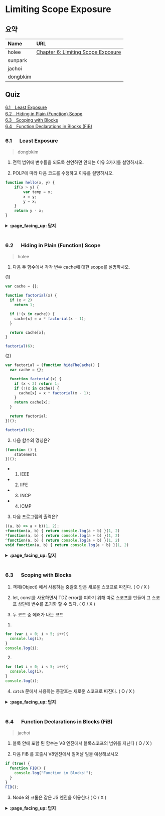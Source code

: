 # Limiting Scope Exposure

## 요약
| Name | URL |
|:---|:---|
| holee | [Chapter 6: Limiting Scope Exposure](https://github.com/hochan222/Everything-in-JavaScript/wiki/Chapter-6:-Limiting-Scope-Exposure) |
| sunpark |  |
| jachoi |  |
| dongbkim |  |

## Quiz

[6.1　Least Exposure](#61---Least-Exposure)<br>
[6.2　Hiding in Plain (Function) Scope](#62---Hiding-in-Plain-(Function)-Scope)<br>
[6.3　Scoping with Blocks](#63---Scoping-with-Blocks)<br>
[6.4　Function Declarations in Blocks (FiB)](#64---Function-Declarations-in-Blocks-(FiB))<br>

### 6.1 　  Least Exposure

> dongbkim
1. 전역 범위에 변수들을 되도록 선언하면 안되는 이유 3가지를 설명하시오.

2. POLP에 따라 다음 코드를 수정하고 이유를 설명하시오.

```js
function hello(x, y) {
	if(x > y) {
		var temp = x;
		x = y;
		y = x;
	}
	return y - x;
}
```

<details>
<summary> <b> :page_facing_up: 답지 </b>  </summary>
<div markdown="1">
	
1. Naming Collisions, Unexpected Behavior, Unintended Dependency
	
	<br/>
	
2. following the POLE principle, **temp should be as hidden in scope as possible**. So we block scope tmp (**using let**) to the if block.
</div>
</details>
<br>

### 6.2 　  Hiding in Plain (Function) Scope

> holee

1. 다음 두 함수에서 각각 변수 cache에 대한 scope를 설명하시오.

(1)
```js
var cache = {};

function factorial(x) { 
  if (x < 2) 
    return 1; 

  if (!(x in cache)) {
    cache[x] = x * factorial(x - 1); 
  }

  return cache[x]; 
}

factorial(6);
```
(2)
```js
var factorial = (function hideTheCache() { 
  var cache = {};

  function factorial(x) { 
    if (x < 2) return 1; 
    if (!(x in cache)) {
      cache[x] = x * factorial(x - 1); 
    }
    return cache[x]; 
  }

  return factorial; 
})();

factorial(6);
```

2. 다음 함수의 명칭은?
```js
(function () {
    statements
})();
```
  - 1. IEEE
  - 2. IIFE
  - 3. INCP
  - 4. ICMP

3. 다음 프로그램의 출력은?
```js
((a, b) => a + b)(1, 2);
+function(a, b) { return console.log(a + b) }(1, 2) 
*function(a, b) { return console.log(a + b) }(1, 2)
^function(a, b) { return console.log(a + b) }(1, 2) 
void function(a, b) { return console.log(a + b) }(1, 2)
```

<details>
<summary> <b> :page_facing_up: 답지 </b>  </summary>
<div markdown="1">

1. (1)은 전역으로 설정되고 (2)는 hideTheCache함수 내부 scope를 갖는다. 

    > var는 나타나는 위치에 관계없이 가장 가까운 둘러싸는 함수 범위에 연결된다.

2. 다음 함수의 명칭은?

    > 2. IIFE

3. 다음 식의 동작은?
```js
((a, b) => a + b)(1, 2); // 3
+function(a, b) { return console.log(a + b) }(1, 2) // 3
*function(a, b) { return console.log(a + b) }(1, 2) // 3
^function(a, b) { return console.log(a + b) }(1, 2) // 3
void function(a, b) { return console.log(a + b) }(1, 2) // 3
```
</div>
</details>
<br>

### 6.3 　  Scoping with Blocks

1. 객체(Object) 에서 사용하는 중괄호 안은 새로운 스코프로 따진다. ( O / X )

2. let, const를 사용하면서 TDZ error를 피하기 위해 따로 스코프를 만들어 그 스코프 상단에 변수를 초기화 할 수 있다. ( O / X )

3. 두 코드 중 에러가 나는 코드
  1)
  ```javascript
  for (var i = 0; i < 5; i++){
    console.log(i);
  }
  console.log(i);
  ```
  2)
  ```javascript
  for (let i = 0; i < 5; i++){
    console.log(i);
  }
  console.log(i);
  ```

4. `catch` 문에서 사용하는 중괄호는 새로운 스코프로 따진다. ( O / X )

<details>
<summary> <b> :page_facing_up: 답지 </b>  </summary>
<div markdown="1">

1. 객체(Object) 에서 사용하는 중괄호 안은 새로운 스코프로 따진다. ( O / **X** )
  > Object literals use `{ .. }` curly-brace pairs to delimit their key-value lists, but such object values are **not** scopes. **p.112**

2. let, const를 사용하면서 TDZ error를 피하기 위해 따로 스코프를 만들어 그 스코프 상단에 변수를 초기화 할 수 있다. ( **O** / X )
  > My suggestion there was: to minimize the risk of TDZ errors with `let/const` declarations, always put those declarations at the top of their scope. **p.114**

3. 다음 코드에서 변수 `i`는 각각 몇번 선언되었나?
  > var는 hoisting에 의해 function scope를 사용해 for문 밖에서 선언되지만, let은 for scope 안에서 선언되기 때문에 for문 밖에서 변수를 사용할 수 없다. **p.121~122**

4. `catch` 문에서 사용하는 중괄호는 새로운 스코프로 따진다. ( O / **X** )
  > ES2019 (recently, at the time of writing) changed  `catch` clauses so their declaration is optional; if the declaration is omitted, the `catch` block is no longer (by default) a scope; it's still a block, though! **p.124**

</div>
</details>
<br>

### 6.4 　  Function Declarations in Blocks (FiB)

> jachoi

1. 블록 안에 포함 된 함수는 V8 엔진에서 블록스코프의 범위를 지닌다 ( O / X )

2. 다음 FiB 를 호출시 V8엔진에서 일어날 일을 예상해보시오
```js
if (true) {
  function FIB() {
    console.log("Function in Blocks!");
  }
}
FIB();
```
3. Node 와 크롬은 같은 JS 엔진을 이용한다 ( O / X )

<details>
<summary> <b> :page_facing_up: 답지 </b>  </summary>
<div markdown="1">

1. 블록 안에 포함 된 함수는 V8 엔진에서 블록스코프의 범위를 지닌다 ( O / ***X*** )
 > JS 표준에 따르면 블록스코프의 범위를 가지는것이 맞지만 많은 JS 엔진에선 식별자가 외부에서도 undefined 로 선언된다

2. 정상적으로 "Function in Blocks!" 가 출력 된다

3. Node 와 크롬은 같은 JS 엔진을 이용한다 ( O / X )
 > Node 와 크롬은 모두 V8 엔진을 이용한다

</div>
</details>
<br>
